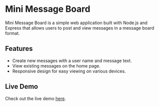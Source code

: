 # Mini Message Board

Mini Message Board is a simple web application built with Node.js and Express that allows users to post and view messages in a message board format.

## Features

- Create new messages with a user name and message text.
- View existing messages on the home page.
- Responsive design for easy viewing on various devices.

## Live Demo

Check out the live demo [here](https://project-mini-message-board-production-f148.up.railway.app/).
